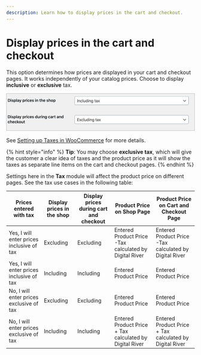 ```yaml
---
description: Learn how to display prices in the cart and checkout.
---
```


# Display prices in the cart and checkout

This option determines how prices are displayed in your cart and checkout pages. It works independently of your catalog prices. Choose to display **inclusive** or **exclusive** tax.

![](<../../.gitbook/assets/Display-prices (5).png>)

See [Setting up Taxes in WooCommerce](https://docs.woocommerce.com/document/setting-up-taxes-in-woocommerce/?) for more details. &#x20;

{% hint style="info" %}
**Tip**: You may choose **exclusive tax**, which will give the customer a clear idea of taxes and the product price as it will show the taxes as separate line items on the cart and checkout pages.&#x20;
{% endhint %}

Settings here in the **Tax** module will affect the product price on different pages. See the tax use cases in the following table:

| **Prices entered with tax**               | **Display prices in the shop** | **Display prices during cart and checkout** | **Product Price on Shop Page**                          | **Product Price on Cart and Checkout Page**             |
| ----------------------------------------- | ------------------------------ | ------------------------------------------- | ------------------------------------------------------- | ------------------------------------------------------- |
| Yes, I will enter prices inclusive of tax | Excluding                      | Excluding                                   | Entered Product Price -Tax calculated by Digital River  | Entered Product Price -Tax calculated by Digital River  |
| Yes, I will enter prices inclusive of tax | Including                      | Including                                   | Entered Product Price                                   | Entered Product Price                                   |
| No, I will enter prices exclusive of tax  | Excluding                      | Excluding                                   | Entered Product Price                                   | Entered Product Price                                   |
| No, I will enter prices exclusive of tax  | Including                      | Including                                   | Entered Product Price + Tax calculated by Digital River | Entered Product Price + Tax calculated by Digital River |

